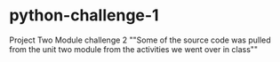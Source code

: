 # python-challenge-1
Project Two Module challenge 2 
""Some of the source code was pulled from the unit two module from the activities we went over in class""
